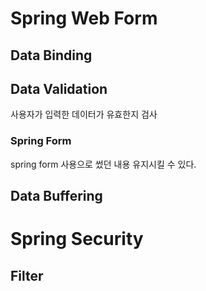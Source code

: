 # Spring Web Form

## Data Binding


## Data Validation
사용자가 입력한 데이터가 유효한지 검사

### Spring Form
spring form 사용으로 썼던 내용 유지시킬 수 있다.

## Data Buffering


# Spring Security

## Filter
